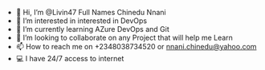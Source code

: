 - 👋 Hi, I’m @Livin47 Full Names Chinedu Nnani
- 👀 I’m interested in interested in DevOps
- 🌱 I’m currently learning AZure DevOps and Git
- 💞️ I’m looking to collaborate on any Project that will help me Learn
- 📫 How to reach me on +2348038734520 or nnani.chinedu@yahoo.com
- 💻 I have 24/7 access to internet

<!---
Livin47/Livin47 is a ✨ special ✨ repository because its `README.md` (this file) appears on your GitHub profile.
You can click the Preview link to take a look at your changes.
--->
